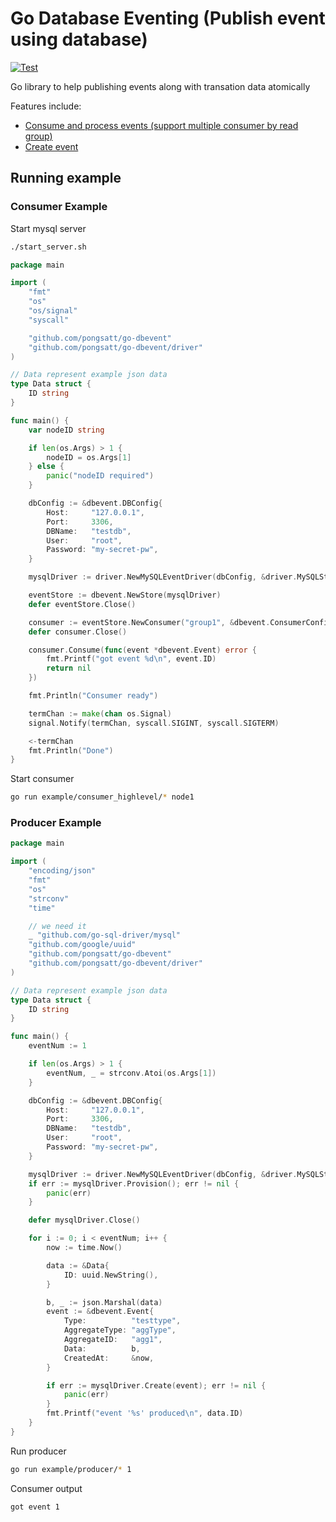 Go Database Eventing (Publish event using database)
================================

[![Test](https://github.com/pongsatt/go-dbevent/actions/workflows/test.yml/badge.svg)](https://github.com/pongsatt/go-dbevent/actions/workflows/test.yml)

Go library to help publishing events along with transation data atomically

Features include:

  * [Consume and process events (support multiple consumer by read group)](#consumer-example)
  * [Create event](#producer-example)

Running example
-------------------------------------------------------------------------------------------

### Consumer Example

Start mysql server
```sh
./start_server.sh
```

```go
package main

import (
	"fmt"
	"os"
	"os/signal"
	"syscall"

	"github.com/pongsatt/go-dbevent"
	"github.com/pongsatt/go-dbevent/driver"
)

// Data represent example json data
type Data struct {
	ID string
}

func main() {
	var nodeID string

	if len(os.Args) > 1 {
		nodeID = os.Args[1]
	} else {
		panic("nodeID required")
	}

	dbConfig := &dbevent.DBConfig{
		Host:     "127.0.0.1",
		Port:     3306,
		DBName:   "testdb",
		User:     "root",
		Password: "my-secret-pw",
	}

	mysqlDriver := driver.NewMySQLEventDriver(dbConfig, &driver.MySQLStoreConfig{NodeID: nodeID})

	eventStore := dbevent.NewStore(mysqlDriver)
	defer eventStore.Close()

	consumer := eventStore.NewConsumer("group1", &dbevent.ConsumerConfig{})
	defer consumer.Close()

	consumer.Consume(func(event *dbevent.Event) error {
		fmt.Printf("got event %d\n", event.ID)
		return nil
	})

	fmt.Println("Consumer ready")

	termChan := make(chan os.Signal)
	signal.Notify(termChan, syscall.SIGINT, syscall.SIGTERM)

	<-termChan
	fmt.Println("Done")
}
```

Start consumer
```sh
go run example/consumer_highlevel/* node1
```

### Producer Example

```go
package main

import (
	"encoding/json"
	"fmt"
	"os"
	"strconv"
	"time"

	// we need it
	_ "github.com/go-sql-driver/mysql"
	"github.com/google/uuid"
	"github.com/pongsatt/go-dbevent"
	"github.com/pongsatt/go-dbevent/driver"
)

// Data represent example json data
type Data struct {
	ID string
}

func main() {
	eventNum := 1

	if len(os.Args) > 1 {
		eventNum, _ = strconv.Atoi(os.Args[1])
	}

	dbConfig := &dbevent.DBConfig{
		Host:     "127.0.0.1",
		Port:     3306,
		DBName:   "testdb",
		User:     "root",
		Password: "my-secret-pw",
	}

	mysqlDriver := driver.NewMySQLEventDriver(dbConfig, &driver.MySQLStoreConfig{})
	if err := mysqlDriver.Provision(); err != nil {
		panic(err)
	}

	defer mysqlDriver.Close()

	for i := 0; i < eventNum; i++ {
		now := time.Now()

		data := &Data{
			ID: uuid.NewString(),
		}

		b, _ := json.Marshal(data)
		event := &dbevent.Event{
			Type:          "testtype",
			AggregateType: "aggType",
			AggregateID:   "agg1",
			Data:          b,
			CreatedAt:     &now,
		}

		if err := mysqlDriver.Create(event); err != nil {
			panic(err)
		}
		fmt.Printf("event '%s' produced\n", data.ID)
	}
}
```

Run producer
```sh
go run example/producer/* 1
```

Consumer output
```console
got event 1
```
